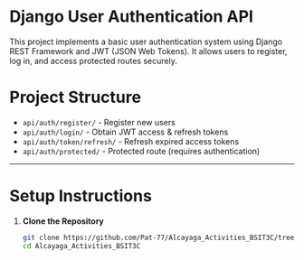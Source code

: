 # Django User Authentication API

This project implements a basic user authentication system using Django REST Framework and JWT (JSON Web Tokens). It allows users to register, log in, and access protected routes securely.

# Project Structure

- `api/auth/register/` - Register new users
- `api/auth/login/` - Obtain JWT access & refresh tokens
- `api/auth/token/refresh/` - Refresh expired access tokens
- `api/auth/protected/` - Protected route (requires authentication)

---

# Setup Instructions

1. **Clone the Repository**  
   ```bash
   git clone https://github.com/Pat-77/Alcayaga_Activities_BSIT3C/tree/main/user_authentication
   cd Alcayaga_Activities_BSIT3C